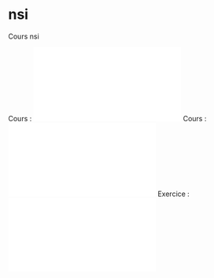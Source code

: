 # nsi
Cours nsi


Cours : ![Complexité algorithmique - Tri fusion](terminale/tri_fusion/cours.md)
Cours : ![Graphe](terminale/graphe/cours.md)
Exercice : ![Exercices sur les graphes](terminale/graphe/exercices.md)